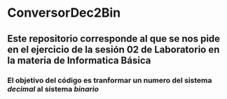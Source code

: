 # ConversorDec2Bin
 
## Este repositorio corresponde al que se nos pide en el ejercicio de la sesión 02 de Laboratorio en la materia de Informatica Básica

### El objetivo del código es tranformar un numero del sistema *_decimal_* al sistema *_binario_*
